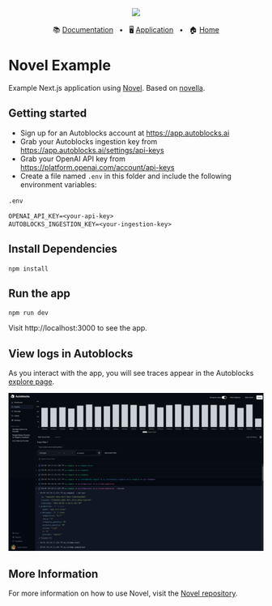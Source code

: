<!-- banner start -->
<p align="center">
  <img src="https://app.autoblocks.ai/images/logo.png" width="300px">
</p>

<p align="center">
  📚
  <a href="https://docs.autoblocks.ai/">Documentation</a>
  &nbsp;
  •
  &nbsp;
  🖥️
  <a href="https://app.autoblocks.ai/">Application</a>
  &nbsp;
  •
  &nbsp;
  🏠
  <a href="https://www.autoblocks.ai/">Home</a>
</p>
<!-- banner end -->

# Novel Example

Example Next.js application using [Novel](https://github.com/steven-tey/novel). Based on [novella](https://github.com/steven-tey/novella).

<!-- getting started start -->

## Getting started

- Sign up for an Autoblocks account at https://app.autoblocks.ai
- Grab your Autoblocks ingestion key from https://app.autoblocks.ai/settings/api-keys
- Grab your OpenAI API key from https://platform.openai.com/account/api-keys
- Create a file named `.env` in this folder and include the following environment variables:

`.env`

```
OPENAI_API_KEY=<your-api-key>
AUTOBLOCKS_INGESTION_KEY=<your-ingestion-key>
```

<!-- getting started end -->

## Install Dependencies

```
npm install
```

## Run the app

```
npm run dev
```

Visit http://localhost:3000 to see the app.

## View logs in Autoblocks

As you interact with the app, you will see traces appear in the Autoblocks [explore page](https://app.autoblocks.ai/explore).

![Autoblocks Explore](https://github.com/autoblocksai/novel-autoblocks-example/blob/main/novel-autoblocks-example.png?raw=true)

## More Information

For more information on how to use Novel, visit the [Novel repository](https://github.com/steven-tey/novel).
